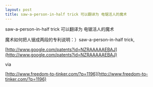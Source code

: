 ```yaml
---
layout: post
title: saw-a-person-in-half trick 可以翻译为 电锯活人的魔术
---
```


saw-a-person-in-half trick 可以翻译为 电锯活人的魔术

魔术如何把人锯成两段的专利说明：）saw-a-person-in-half trick,  

[http://www.google.com/patents?id=NZRAAAAAEBAJ](http://www.google.com/patents?id=NZRAAAAAEBAJ)

via 

[http://www.freedom-to-tinker.com/?p=1196](http://www.freedom-to-tinker.com/?p=1196)
